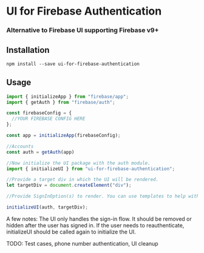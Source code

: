 # UI for Firebase Authentication

### Alternative to Firebase UI supporting Firebase v9+ 


## Installation

```npm install --save ui-for-firebase-authentication```

## Usage

```javascript
import { initializeApp } from "firebase/app";
import { getAuth } from "firebase/auth";

const firebaseConfig = {
  //YOUR FIREBASE CONFIG HERE
};

const app = initializeApp(firebaseConfig);

//Accounts
const auth = getAuth(app)

//Now initialize the UI package with the auth module. 
import { initializeUI } from "ui-for-firebase-authentication";

//Provide a target div in which the UI will be rendered.
let targetDiv = document.createElement("div");

//Provide SignInOption(s) to render. You can use templates to help with this. 

initializeUI(auth, targetDiv);
```

A few notes:
The UI only handles the sign-in flow. It should be removed or hidden after the user has signed in.
If the user needs to reauthenticate, initializeUI should be called again to initialize the UI.


TODO: Test cases, phone number authentication, UI cleanup